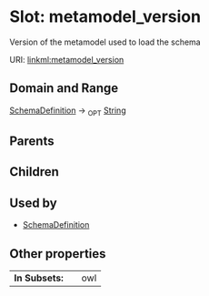 
# Slot: metamodel_version


Version of the metamodel used to load the schema

URI: [linkml:metamodel_version](https://w3id.org/linkml/metamodel_version)


## Domain and Range

[SchemaDefinition](SchemaDefinition.md) &#8594;  <sub>OPT</sub> [String](String.md)

## Parents


## Children


## Used by

 * [SchemaDefinition](SchemaDefinition.md)

## Other properties

|  |  |  |
| --- | --- | --- |
| **In Subsets:** | | owl |

